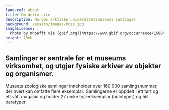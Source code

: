 ```yaml
---
lang-ref: about
title: Om dette site
description: Norges arktiske universitetsmuseums samlinger
background: /assets/images/moss.jpg
imageLicense: |
  Photo by mhoefft via [gbif.org](https://www.gbif.org/occurrence/1580487687)
height: 70vh
---
```


## Samlinger er sentrale før et museums virksomhet, og utgjør fysiske arkiver av objekter og organismer.

Museets zoologiske samlinger inneholder over 160 000 samlingsnummer, der hvert kan omfatte flere eksemplar. Samlingerne er oppdelt i ett tørt og ett vått magasin og holder 27 unike typeeksemplar (holotyper) og 56 paratyper. 
